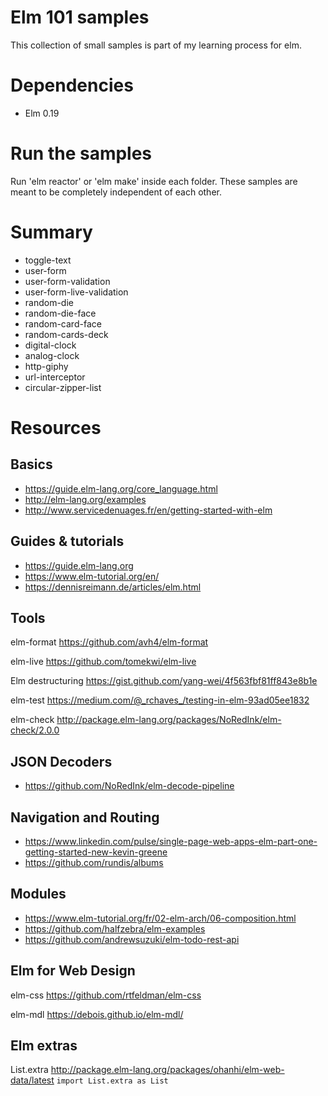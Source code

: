 Elm 101 samples
===============

This collection of small samples is part of my learning process for elm.

# Dependencies

- Elm 0.19

# Run the samples

Run 'elm reactor' or 'elm make' inside each folder.
These samples are meant to be completely independent of each other.

# Summary

- toggle-text
- user-form
- user-form-validation
- user-form-live-validation
- random-die
- random-die-face
- random-card-face
- random-cards-deck
- digital-clock
- analog-clock
- http-giphy
- url-interceptor
- circular-zipper-list

# Resources

Basics
------

- https://guide.elm-lang.org/core_language.html
- http://elm-lang.org/examples
- http://www.servicedenuages.fr/en/getting-started-with-elm

Guides & tutorials
------------------

- https://guide.elm-lang.org
- https://www.elm-tutorial.org/en/
- https://dennisreimann.de/articles/elm.html


Tools
-----

elm-format
https://github.com/avh4/elm-format

elm-live
https://github.com/tomekwi/elm-live

Elm destructuring
https://gist.github.com/yang-wei/4f563fbf81ff843e8b1e

elm-test
https://medium.com/@_rchaves_/testing-in-elm-93ad05ee1832

elm-check
http://package.elm-lang.org/packages/NoRedInk/elm-check/2.0.0


JSON Decoders
-------------

- https://github.com/NoRedInk/elm-decode-pipeline


Navigation and Routing
----------------------

- https://www.linkedin.com/pulse/single-page-web-apps-elm-part-one-getting-started-new-kevin-greene
- https://github.com/rundis/albums


Modules
-------

- https://www.elm-tutorial.org/fr/02-elm-arch/06-composition.html
- https://github.com/halfzebra/elm-examples
- https://github.com/andrewsuzuki/elm-todo-rest-api


Elm for Web Design
------------------

elm-css
https://github.com/rtfeldman/elm-css

elm-mdl
https://debois.github.io/elm-mdl/


Elm extras
----------

List.extra
http://package.elm-lang.org/packages/ohanhi/elm-web-data/latest
`import List.extra as List`
